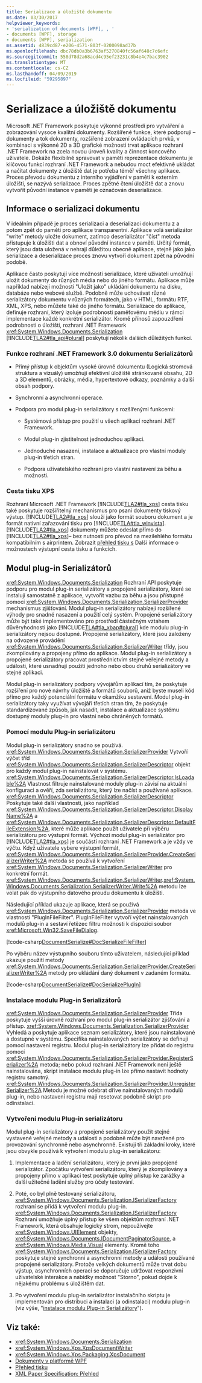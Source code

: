```yaml
---
title: Serializace a úložiště dokumentu
ms.date: 03/30/2017
helpviewer_keywords:
- 'serialization of documents [WPF], , '
- documents [WPF], storage
- documents [WPF], serialization
ms.assetid: 4839cd87-e206-4571-803f-0200098ad37b
ms.openlocfilehash: dbc78db0a3b6763af5270840fc56af648c7c6efc
ms.sourcegitcommit: 558d78d2a68acd4c95ef23231c8b4e4c7bac3902
ms.translationtype: MT
ms.contentlocale: cs-CZ
ms.lasthandoff: 04/09/2019
ms.locfileid: "59295897"
---
```

# <a name="document-serialization-and-storage"></a>Serializace a úložiště dokumentu
Microsoft .NET Framework poskytuje výkonné prostředí pro vytváření a zobrazování vysoce kvalitní dokumenty.  Rozšířené funkce, které podporují – dokumenty a tok dokumenty, rozšířené zobrazení ovládacích prvků, v kombinaci s výkonné 2D a 3D grafické možnosti trvat aplikace rozhraní .NET Framework na zcela novou úroveň kvality a činnost koncového uživatele.  Dokáže flexibilně spravovat v paměti reprezentace dokumentu je klíčovou funkcí rozhraní .NET Framework a nebudou moct efektivně ukládat a načítat dokumenty z úložiště dat je potřeba téměř všechny aplikace.  Proces převodu dokumentu z interního vyjádření v paměti k externím úložišti, se nazývá serializace.  Proces zpětné čtení úložiště dat a znovu vytvořit původní instance v paměti je označován deserializace.  

<a name="AboutSerialization"></a>   
## <a name="about-document-serialization"></a>Informace o serializaci dokumentu  
 V ideálním případě je proces serializaci a deserializaci dokumentu z a potom zpět do paměti pro aplikace transparentní.  Aplikace volá serializátor "write" metody uložte dokument, zatímco deserializátor "číst" metoda přistupuje k úložišti dat a obnoví původní instance v paměti.  Určitý formát, který jsou data uložená v nehrají důležitou obecně aplikace, stejně jako jako serializace a deserializace proces znovu vytvoří dokument zpět na původní podobě.  
  
 Aplikace často poskytují více možností serializace, které uživateli umožňují uložit dokumenty do různých média nebo do jiného formátu.  Aplikace může například nabízejí možnosti "Uložit jako" ukládání dokumentu na disku, databáze nebo webové službě.  Podobně může uchovávat různé serializátory dokumentu v různých formátech, jako v HTML, formátu RTF, XML, XPS, nebo můžete také do jiného formátu.  Serializace do aplikace, definuje rozhraní, který izoluje podrobnosti paměťovému médiu v rámci implementace každé konkrétní serializátor.  Kromě přínosů zapouzdření podrobnosti o úložišti, rozhraní .NET Framework <xref:System.Windows.Documents.Serialization> [!INCLUDE[TLA2#tla_api#plural](../../../../includes/tla2sharptla-apisharpplural-md.md)] poskytují několik dalších důležitých funkcí.  
  
### <a name="features-of-net-framework-30-document-serializers"></a>Funkce rozhraní .NET Framework 3.0 dokumentu Serializátorů  
  
-   Přímý přístup k objektům vysoké úrovně dokumentu (Logická stromová struktura a vizuály) umožňují efektivní úložiště stránkované obsahu, 2D a 3D elementů, obrázky, média, hypertextové odkazy, poznámky a další obsah podpory.  
  
-   Synchronní a asynchronní operace.  
  
-   Podpora pro modul plug-in serializátory s rozšířenými funkcemi:  
  
    -   Systémová přístup pro použití u všech aplikací rozhraní .NET Framework.  
  
    -   Modul plug-in zjistitelnost jednoduchou aplikaci.  
  
    -   Jednoduché nasazení, instalace a aktualizace pro vlastní moduly plug-in třetích stran.  
  
    -   Podpora uživatelského rozhraní pro vlastní nastavení za běhu a možnosti.  
  
### <a name="xps-print-path"></a>Cesta tisku XPS  
 Rozhraní Microsoft .NET Framework [!INCLUDE[TLA2#tla_xps](../../../../includes/tla2sharptla-xps-md.md)] cesta tisku také poskytuje rozšířitelný mechanismus pro psaní dokumenty tiskový výstup.  [!INCLUDE[TLA2#tla_xps](../../../../includes/tla2sharptla-xps-md.md)] slouží jako formát souboru dokument a je formát nativní zařazování tisku pro [!INCLUDE[TLA#tla_winvista](../../../../includes/tlasharptla-winvista-md.md)].  [!INCLUDE[TLA2#tla_xps](../../../../includes/tla2sharptla-xps-md.md)] dokumenty můžete odeslat přímo do [!INCLUDE[TLA2#tla_xps](../../../../includes/tla2sharptla-xps-md.md)]– bez nutnosti pro převod na mezilehlého formátu kompatibilním s airprintem.  Zobrazit [přehled tisku s](printing-overview.md) Další informace o možnostech výstupní cesta tisku a funkcích.  
  
<a name="PluginSerializers"></a>   
## <a name="plug-in-serializers"></a>Modul plug-in Serializátorů  
 <xref:System.Windows.Documents.Serialization> Rozhraní API poskytuje podporu pro modul plug-in serializátory a propojené serializátory, které se instalují samostatně z aplikace, vytvořit vazbu za běhu a jsou přístupné pomocí <xref:System.Windows.Documents.Serialization.SerializerProvider> mechanismus zjišťování.  Modul plug-in serializátory nabízejí rozšířené výhody pro snadné nasazení a použití celý systém.  Propojené serializátory může být také implementováno pro prostředí částečným vztahem důvěryhodnosti jako [!INCLUDE[TLA#tla_xbap#plural](../../../../includes/tlasharptla-xbapsharpplural-md.md)] kde modulu plug-in serializátory nejsou dostupné.  Propojené serializátory, které jsou založeny na odvozené provádění <xref:System.Windows.Documents.Serialization.SerializerWriter> třídy, jsou zkompilovány a propojeny přímo do aplikace.  Modul plug-in serializátory a propojené serializátory pracovat prostřednictvím stejné veřejné metody a události, které usnadňují použití jednoho nebo obou druhů serializátory ve stejné aplikaci.  
  
 Modul plug-in serializátory podpory vývojářům aplikací tím, že poskytuje rozšíření pro nové návrhy úložiště a formátů souborů, aniž byste museli kód přímo pro každý potenciální formátu v okamžiku sestavení.  Modul plug-in serializátory taky využívat vývojáři třetích stran tím, že poskytuje standardizované způsob, jak nasadit, instalace a aktualizace systému dostupný moduly plug-in pro vlastní nebo chráněných formátů.  
  
### <a name="using-a-plug-in-serializer"></a>Pomocí modulu Plug-in serializátoru  
 Modul plug-in serializátory snadno se používá.  <xref:System.Windows.Documents.Serialization.SerializerProvider> Vytvoří výčet tříd <xref:System.Windows.Documents.Serialization.SerializerDescriptor> objekt pro každý modul plug-in nainstalovat v systému.  <xref:System.Windows.Documents.Serialization.SerializerDescriptor.IsLoadable%2A> Vlastnost filtruje nainstalované moduly plug-in závisí na aktuální konfiguraci a ověří, zda serializátoru, který lze načíst a používané aplikace.  <xref:System.Windows.Documents.Serialization.SerializerDescriptor> Poskytuje také další vlastnosti, jako například <xref:System.Windows.Documents.Serialization.SerializerDescriptor.DisplayName%2A> a <xref:System.Windows.Documents.Serialization.SerializerDescriptor.DefaultFileExtension%2A>, které může aplikace použít uživatele při výběru serializátoru pro výstupní formát.  Výchozí modul plug-in serializátor pro [!INCLUDE[TLA2#tla_xps](../../../../includes/tla2sharptla-xps-md.md)] je součástí rozhraní .NET Framework a je vždy ve výčtu.  Když uživatele vybere výstupní formát, <xref:System.Windows.Documents.Serialization.SerializerProvider.CreateSerializerWriter%2A> metoda se používá k vytvoření <xref:System.Windows.Documents.Serialization.SerializerWriter> pro konkrétní formát.  <xref:System.Windows.Documents.Serialization.SerializerWriter>.<xref:System.Windows.Documents.Serialization.SerializerWriter.Write%2A> metodu lze volat pak do výstupního datového proudu dokumentu k úložišti.  
  
 Následující příklad ukazuje aplikace, která se používá <xref:System.Windows.Documents.Serialization.SerializerProvider> metoda ve vlastnosti "PlugInFileFilter".  PlugInFileFilter vytvoří výčet nainstalovaných modulů plug-in a sestaví řetězec filtru možnosti k dispozici soubor <xref:Microsoft.Win32.SaveFileDialog>.  
  
 [!code-csharp[DocumentSerialize#DocSerializeFileFilter](~/samples/snippets/csharp/VS_Snippets_Wpf/DocumentSerialize/CSharp/ThumbViewer.cs#docserializefilefilter)]  
  
 Po výběru název výstupního souboru tímto uživatelem, následující příklad ukazuje použití metody <xref:System.Windows.Documents.Serialization.SerializerProvider.CreateSerializerWriter%2A> metody pro ukládání daný dokument v zadaném formátu.  
  
 [!code-csharp[DocumentSerialize#DocSerializePlugIn](~/samples/snippets/csharp/VS_Snippets_Wpf/DocumentSerialize/CSharp/ThumbViewer.cs#docserializeplugin)]  
  
<a name="InstallingPluginSerializers"></a>   
### <a name="installing-plug-in-serializers"></a>Instalace modulu Plug-in Serializátorů  
 <xref:System.Windows.Documents.Serialization.SerializerProvider> Třída poskytuje vyšší úrovně rozhraní pro modul plug-in serializátor zjišťování a přístup.  <xref:System.Windows.Documents.Serialization.SerializerProvider> Vyhledá a poskytuje aplikace seznam serializátory, které jsou nainstalované a dostupné v systému.  Specifika nainstalovaných serializátory se definují pomocí nastavení registru.  Modul plug-in serializátory lze přidat do registru pomocí <xref:System.Windows.Documents.Serialization.SerializerProvider.RegisterSerializer%2A> metoda; nebo pokud rozhraní .NET Framework není ještě nainstalována, skript instalace modulu plug-in lze přímo nastavit hodnoty registru samotný.  <xref:System.Windows.Documents.Serialization.SerializerProvider.UnregisterSerializer%2A> Metodu je možné odebrat dříve nainstalovaných modulů plug-in, nebo nastavení registru mají resetovat podobně skript pro odinstalaci.  
  
### <a name="creating-a-plug-in-serializer"></a>Vytvoření modulu Plug-in serializátoru  
 Modul plug-in serializátory a propojené serializátory použít stejné vystavené veřejné metody a události a podobně může být navržené pro provozování synchronně nebo asynchronně.  Existují tři základní kroky, které jsou obvykle používá k vytvoření modulu plug-in serializátoru:  
  
1. Implementace a ladění serializátoru, který je první jako propojené serializátor.  Zpočátku vytvoření serializátoru, který je zkompilovány a propojeny přímo v aplikaci test poskytuje úplný přístup ke zarážky a další užitečné ladění služby pro účely testování.  
  
2. Poté, co byl plně testovaný serializátoru, <xref:System.Windows.Documents.Serialization.ISerializerFactory> rozhraní se přidá k vytvoření modulu plug-in.  <xref:System.Windows.Documents.Serialization.ISerializerFactory> Rozhraní umožňuje úplný přístup ke všem objektům rozhraní .NET Framework, která obsahuje logický strom, nepoužívejte <xref:System.Windows.UIElement> objekty, <xref:System.Windows.Documents.IDocumentPaginatorSource>, a <xref:System.Windows.Media.Visual> elementy.  Kromě toho <xref:System.Windows.Documents.Serialization.ISerializerFactory> poskytuje stejné synchronní a asynchronní metody a události používané propojené serializátory.  Protože velkých dokumentů může trvat dobu výstup, asynchronních operací se doporučuje udržovat responzivní uživatelské interakce a nabídky možnost "Storno", pokud dojde k nějakému problému s úložištěm dat.  
  
3. Po vytvoření modulu plug-in serializátor instalačního skriptu je implementován pro distribuci a instalaci (a odinstalaci) modulu plug-in (viz výše, "[instalace modulu Plug-in Serializátory](#InstallingPluginSerializers)").  
  
## <a name="see-also"></a>Viz také:

- <xref:System.Windows.Documents.Serialization>
- <xref:System.Windows.Xps.XpsDocumentWriter>
- <xref:System.Windows.Xps.Packaging.XpsDocument>
- [Dokumenty v platformě WPF](documents-in-wpf.md)
- [Přehled tisku](printing-overview.md)
- [XML Paper Specification: Přehled](https://go.microsoft.com/fwlink?LinkID=106246)
